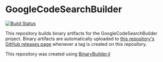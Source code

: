 # GoogleCodeSearchBuilder

[![Build Status](https://travis-ci.org/tanmaykm/GoogleCodeSearchBuilder.svg?branch=master)](https://travis-ci.org/tanmaykm/GoogleCodeSearchBuilder)

This repository builds binary artifacts for the GoogleCodeSearchBuilder project. Binary artifacts are automatically uploaded to
[this repository's GitHub releases page](https://github.com/tanmaykm/GoogleCodeSearchBuilder/releases) whenever a tag is created
on this repository.

This repository was created using [BinaryBuilder.jl](https://github.com/JuliaPackaging/BinaryBuilder.jl)
